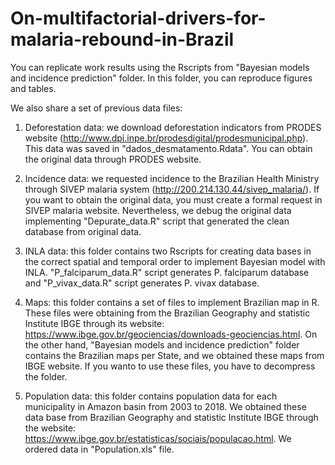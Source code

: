 # On-multifactorial-drivers-for-malaria-rebound-in-Brazil

You can replicate work results using the Rscripts from "Bayesian models and incidence prediction" folder. In this folder, you can reproduce figures and tables.

We also share a set of previous data files:

1. Deforestation data: we download deforestation indicators from PRODES website (http://www.dpi.inpe.br/prodesdigital/prodesmunicipal.php). This data was saved in "dados_desmatamento.Rdata". You can obtain the original data through PRODES website.

2. Incidence data: we requested incidence to the Brazilian Health Ministry through SIVEP malaria system (http://200.214.130.44/sivep_malaria/). If you want to obtain the original data, you must create a formal request in SIVEP malaria website. Nevertheless, we debug the original data implementing "Depurate_data.R" script that generated the clean database from original data. 

3. INLA data: this folder contains two Rscripts for creating data bases in the correct spatial and temporal order to implement Bayesian model with INLA. "P_falciparum_data.R" script generates P. falciparum database and "P_vivax_data.R" script generates P. vivax database.

4. Maps: this folder contains a set of files to implement Brazilian map in R. These files were obtaining from the Brazilian Geography and statistic Institute IBGE through its website: https://www.ibge.gov.br/geociencias/downloads-geociencias.html. On the other hand, "Bayesian models and incidence prediction" folder contains the Brazilian maps per State, and we obtained these maps from IBGE website. If you wanto to use these files, you have to decompress the folder.

5. Population data: this folder contains population data for each municipality in Amazon basin from 2003 to 2018. We obtained these data base from Brazilian Geography and statistic Institute IBGE through the website: https://www.ibge.gov.br/estatisticas/sociais/populacao.html. We ordered data in "Population.xls" file.
